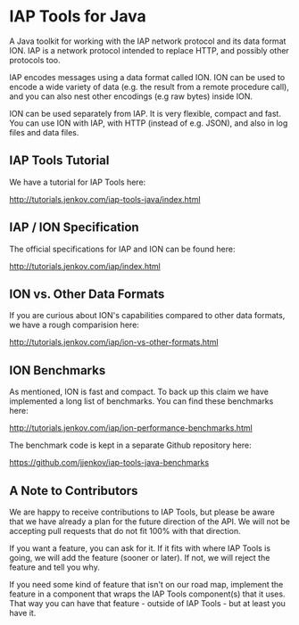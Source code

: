 # IAP Tools for Java
A Java toolkit for working with the IAP network protocol and its data format ION. IAP is a network protocol intended to replace HTTP, and possibly other protocols too.

IAP encodes messages using a data format called ION.
ION can be used to encode a wide variety of data (e.g. the result from a remote procedure call),
and you can also nest other encodings (e.g raw bytes) inside ION.

ION can be used separately from IAP. It is very flexible, compact and fast.
You can use ION with IAP, with HTTP (instead of e.g. JSON), and also in log files
and data files.


## IAP Tools Tutorial
We have a tutorial for IAP Tools here:

http://tutorials.jenkov.com/iap-tools-java/index.html


## IAP / ION Specification
The official specifications for IAP and ION can be found here:

http://tutorials.jenkov.com/iap/index.html


## ION vs. Other Data Formats
If you are curious about ION's capabilities compared to other data formats, we have a rough comparision here:

http://tutorials.jenkov.com/iap/ion-vs-other-formats.html


## ION Benchmarks
As mentioned, ION is fast and compact. To back up this claim we have implemented a long list of benchmarks. You
can find these benchmarks here:

http://tutorials.jenkov.com/iap/ion-performance-benchmarks.html

The benchmark code is kept in a separate Github repository here:

https://github.com/jjenkov/iap-tools-java-benchmarks



## A Note to Contributors
We are happy to receive contributions to IAP Tools, but please be aware that we have already a plan for the future direction
of the API. We will not be accepting pull requests that do not fit 100% with that direction.

If you want a feature, you can ask for it. If it fits with where IAP Tools is going, we will add the feature
(sooner or later). If not, we will reject the feature and tell you why.

If you need some kind of feature that isn't on our road map, implement the feature in a component that wraps the IAP Tools
component(s) that it uses. That way you can have that feature - outside of IAP Tools - but at least you have it.





